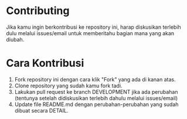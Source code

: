 # Contributing
Jika kamu ingin berkontribusi ke repository ini, harap diskusikan terlebih dulu melalui issues/email untuk memberitahu bagian mana yang akan diubah.

# Cara Kontribusi
1. Fork repository ini dengan cara klik "Fork" yang ada di kanan atas.
2. Clone repository yang sudah kamu fork tadi.
3. Lakukan pull request ke branch DEVELOPMENT jika ada perubahan (tentunya setelah didiskusikan terlebih dahulu melalui issues/email)
4. Update file README.md dengan perubahan-perubahan yang sudah dibuat secara DETAIL.
